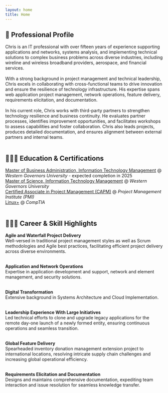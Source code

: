 ```yaml
---
layout: home
title: Home
---
```

<!--
[Click here](/cv) to see the full CV, and [here](/cv.pdf) to download a print version. The theme also ships with a blog: [click here](/posts) to scroll posts from the most recent. Finally, [click here](/404) to see a page that can't be found.
<br><br><br>
-->


## 👤 Professional Profile
Chris is an IT professional with over fifteen years of experience supporting applications and networks, systems analysis, and implementing technical solutions to complex business problems across diverse industries, including wireline and wireless broadband providers, aerospace, and financial services.
<br><br>
With a strong background in project management and technical leadership, Chris excels in collaborating with cross-functional teams to drive innovation and ensure the resilience of technology infrastructure. His expertise spans web application project management, network operations, feature delivery, requirements elicitation, and documentation.
<br><br>
In his current role, Chris works with third-party partners to strengthen technology resilience and business continuity. He evaluates partner processes, identifies improvement opportunities, and facilitates workshops to assess capabilities and foster collaboration. Chris also leads projects, produces detailed documentation, and ensures alignment between external partners and internal teams.
<br><br>


## 👨🏻‍🎓 Education & Certifications
[Master of Business Administration, Information Technology Management](https://www.wgu.edu/online-business-degrees/mba-masters-business-administration-it-management-program.html) @ _Western Governors University_ - expected completion in 2025 <br> 
[Master of Science, Information Technology Management](https://www.wgu.edu/online-it-degrees/information-technology-management-masters-program.html) @ _Western Governors University_ <br>
[Certified Associate in Project Management (CAPM)](https://www.credly.com/badges/53d36d2b-f25e-438c-a1df-50556c585e59) @ _Project Management Institute (PMI)_ <br>
[Linux+](https://www.credly.com/badges/522af907-eef4-43cd-8431-bb02636bd5f5) @ _CompTIA_
<br><br>


## 👨🏻‍💻 Career & Skill Highlights

  
  **Agile and Waterfall Project Delivery**<br>
  Well-versed in traditional project management styles as well as Scrum methodologies and Agile best practices, facilitating efficient project delivery across diverse environments.<br><br>
  
  **Application and Network Operations**<br>
  Expertise in application development and support, network and element management, and security solutions.<br><br>

  **Digital Transformation**<br>
  Extensive background in Systems Architecture and Cloud Implementation.<br><br>
  
  **Leadership Experience With Large Initiatives**<br>
  Led technical efforts to clone and upgrade legacy applications for the remote day-one launch of a newly formed entity, ensuring continuous operations and seamless transition.<br><br>
  
  **Global Feature Delivery**<br>
  Spearheaded inventory donation management extension project to international locations, resolving intricate supply chain challenges and increasing global operational efficiency.<br><br>
  
  **Requirements Elicitation and Documentation**<br>
  Designs and maintains comprehensive documentation, expediting team interaction and issue resolution for seamless knowledge transfer.<br><br>

<!--
{% include archive.html %}
-->
